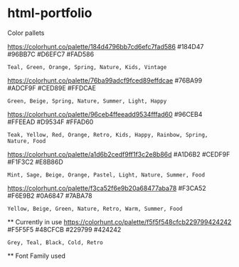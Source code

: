 # html-portfolio

Color pallets

https://colorhunt.co/palette/184d4796bb7cd6efc7fad586
	#184D47
	#96BB7C
	#D6EFC7
	#FAD586

	Teal, Green, Orange, Spring, Nature, Kids, Vintage

https://colorhunt.co/palette/76ba99adcf9fced89effdcae
	#76BA99
	#ADCF9F
	#CED89E
	#FFDCAE

	Green, Beige, Spring, Nature, Summer, Light, Happy

https://colorhunt.co/palette/96ceb4ffeeadd9534fffad60
	#96CEB4
	#FFEEAD
	#D9534F
	#FFAD60

	Teak, Yellow, Red, Orange, Retro, Kids, Happy, Rainbow, Spring, Nature, Food

https://colorhunt.co/palette/a1d6b2cedf9ff1f3c2e8b86d
	#A1D6B2
	#CEDF9F
	#F1F3C2
	#E8B86D
	
	Mint, Sage, Beige, Orange, Pastel, Light, Nature, Summer, Food 


https://colorhunt.co/palette/f3ca52f6e9b20a68477aba78
	#F3CA52
	#F6E9B2
	#0A6847
	#7ABA78

	Yellow, Beige, Green, Nature, Retro, Warm, Summer, Food


** Currently in use
https://colorhunt.co/palette/f5f5f548cfcb229799424242
	#F5F5F5
	#48CFCB
	#229799
	#424242

	Grey, Teal, Black, Cold, Retro

<link rel="preconnect" href="https://fonts.googleapis.com">
<link rel="preconnect" href="https://fonts.gstatic.com" crossorigin>
<link href="https://fonts.googleapis.com/css2?family=Original+Surfer&display=swap" rel="stylesheet">

** Font Family used
<link rel="preconnect" href="https://fonts.googleapis.com">
<link rel="preconnect" href="https://fonts.gstatic.com" crossorigin>
<link href="https://fonts.googleapis.com/css2?family=Dancing+Script:wght@400..700&family=Original+Surfer&display=swap" rel="stylesheet">
